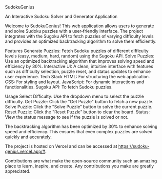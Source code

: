 SudokuGenius 

An Interactive Sudoku Solver and Generator Application

Welcome to SudokuGenius! This web application allows users to generate and solve Sudoku puzzles with a user-friendly interface. The project integrates with the Sugoku API to fetch puzzles of varying difficulty levels and provides an optimized backtracking algorithm to solve them efficiently.

Features
Generate Puzzles: Fetch Sudoku puzzles of different difficulty levels (easy, medium, hard, random) using the Sugoku API.
Solve Puzzles: Use an optimized backtracking algorithm that improves solving speed and efficiency by 30%.
Interactive UI: A clean, intuitive interface with features such as difficulty selection, puzzle reset, and status updates to enhance user experience.
Tech Stack
HTML: For structuring the web application.
CSS: For styling and layout.
JavaScript: For dynamic interactions and functionalities.
Sugoku API: To fetch Sudoku puzzles.

Usage
Select Difficulty: Use the dropdown menu to select the puzzle difficulty.
Get Puzzle: Click the "Get Puzzle" button to fetch a new puzzle.
Solve Puzzle: Click the "Solve Puzzle" button to solve the current puzzle.
Reset Puzzle: Click the "Reset Puzzle" button to clear the board.
Status: View the status message to see if the puzzle is solved or not.

The backtracking algorithm has been optimized by 30% to enhance solving speed and efficiency. This ensures that even complex puzzles are solved quickly and accurately.

The project is hosted on Vercel and can be accessed at https://sudoku-genius.vercel.app/#.

Contributions are what make the open-source community such an amazing place to learn, inspire, and create. Any contributions you make are greatly appreciated.
